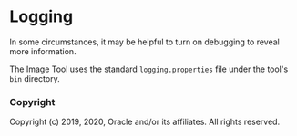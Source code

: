 # Logging

In some circumstances, it may be helpful to turn on debugging to reveal more information.  

The Image Tool uses the standard `logging.properties` file under the tool's ```bin``` directory.

### Copyright
Copyright (c) 2019, 2020, Oracle and/or its affiliates. All rights reserved.
